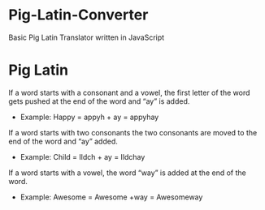 # Pig-Latin-Converter

Basic Pig Latin Translator written in JavaScript

# Pig Latin

If a word starts with a consonant and a vowel, the first letter of the word gets pushed at the end of the word and “ay” is added.

- Example: Happy = appyh + ay = appyhay

If a word starts with two consonants the two consonants are moved to the end of the word and “ay” added.

- Example: Child = Ildch + ay = Ildchay

If a word starts with a vowel, the word “way” is added at the end of the word.

- Example: Awesome = Awesome +way = Awesomeway
